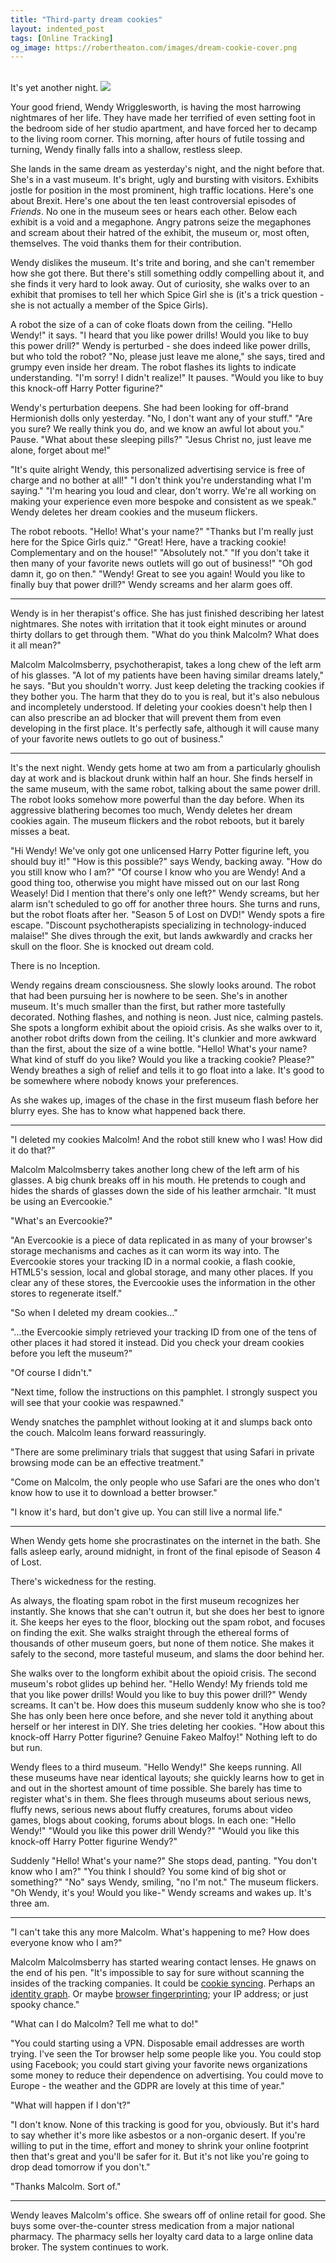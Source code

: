 ```yaml
---
title: "Third-party dream cookies"
layout: indented_post
tags: [Online Tracking]
og_image: https://robertheaton.com/images/dream-cookie-cover.png
---
```

<br/>
It's yet another night.

<img src="/images/dream-cookie-cover.png" />

Your good friend, Wendy Wrigglesworth, is having the most harrowing nightmares of her life. They have made her terrified of even setting foot in the bedroom side of her studio apartment, and have forced her to decamp to the living room corner. This morning, after hours of futile tossing and turning, Wendy finally falls into a shallow, restless sleep.

She lands in the same dream as yesterday's night, and the night before that. She's in a vast museum. It's bright, ugly and bursting with visitors. Exhibits jostle for position in the most prominent, high traffic locations. Here's one about Brexit. Here's one about the ten least controversial episodes of *Friends*. No one in the museum sees or hears each other. Below each exhibit is a void and a megaphone. Angry patrons seize the megaphones and scream about their hatred of the exhibit, the museum or, most often, themselves. The void thanks them for their contribution.

Wendy dislikes the museum. It's trite and boring, and she can't remember how she got there. But there's still something oddly compelling about it, and she finds it very hard to look away. Out of curiosity, she walks over to an exhibit that promises to tell her which Spice Girl she is (it's a trick question - she is not actually a member of the Spice Girls).

A robot the size of a can of coke floats down from the ceiling. "Hello Wendy!" it says. "I heard that you like power drills! Would you like to buy this power drill?" Wendy is perturbed - she does indeed like power drills, but who told the robot? "No, please just leave me alone," she says, tired and grumpy even inside her dream. The robot flashes its lights to indicate understanding. "I'm sorry! I didn't realize!" It pauses. "Would you like to buy this knock-off Harry Potter figurine?"

Wendy's perturbation deepens. She had been looking for off-brand Hermionish dolls only yesterday.  "No, I don't want any of your stuff." "Are you sure? We really think you do, and we know an awful lot about you." Pause. "What about these sleeping pills?" "Jesus Christ no, just leave me alone, forget about me!"

"It's quite alright Wendy, this personalized advertising service is free of charge and no bother at all!" "I don't think you're understanding what I'm saying." "I'm hearing you loud and clear, don't worry. We're all working on making your experience even more bespoke and consistent as we speak." Wendy deletes her dream cookies and the museum flickers.

The robot reboots. "Hello! What's your name?" "Thanks but I'm really just here for the Spice Girls quiz." "Great! Here, have a tracking cookie! Complementary and on the house!" "Absolutely not." "If you don't take it then many of your favorite news outlets will go out of business!" "Oh god damn it, go on then." "Wendy! Great to see you again! Would you like to finally buy that power drill?" Wendy screams and her alarm goes off.

----

Wendy is in her therapist's office. She has just finished describing her latest nightmares. She notes with irritation that it took eight minutes or around thirty dollars to get through them. "What do you think Malcolm? What does it all mean?"

Malcolm Malcolmsberry, psychotherapist, takes a long chew of the left arm of his glasses. "A lot of my patients have been having similar dreams lately," he says. "But you shouldn't worry. Just keep deleting the tracking cookies if they bother you. The harm that they do to you is real, but it's also nebulous and incompletely understood. If deleting your cookies doesn't help then I can also prescribe an ad blocker that will prevent them from even developing in the first place. It's perfectly safe, although it will cause many of your favorite news outlets to go out of business."

----

It's the next night. Wendy gets home at two am from a particularly ghoulish day at work and is blackout drunk within half an hour. She finds herself in the same museum, with the same robot, talking about the same power drill. The robot looks somehow more powerful than the day before. When its aggressive blathering becomes too much, Wendy deletes her dream cookies again. The museum flickers and the robot reboots, but it barely misses a beat.

"Hi Wendy! We've only got one unlicensed Harry Potter figurine left, you should buy it!" "How is this possible?" says Wendy, backing away. "How do you still know who I am?" "Of course I know who you are Wendy! And a good thing too, otherwise you might have missed out on our last Rong Weasely! Did I mention that there's only one left?" Wendy screams, but her alarm isn't scheduled to go off for another three hours. She turns and runs, but the robot floats after her. "Season 5 of Lost on DVD!" Wendy spots a fire escape. "Discount psychotherapists specializing in technology-induced malaise!" She dives through the exit, but lands awkwardly and cracks her skull on the floor. She is knocked out dream cold.

There is no Inception.

Wendy regains dream consciousness. She slowly looks around. The robot that had been pursuing her is nowhere to be seen. She's in another museum. It's much smaller than the first, but rather more tastefully decorated. Nothing flashes, and nothing is neon. Just nice, calming pastels. She spots a longform exhibit about the opioid crisis. As she walks over to it, another robot drifts down from the ceiling. It's clunkier and more awkward than the first, about the size of a wine bottle. "Hello! What's your name? What kind of stuff do you like? Would you like a tracking cookie? Please?" Wendy breathes a sigh of relief and tells it to go float into a lake. It's good to be somewhere where nobody knows your preferences.

As she wakes up, images of the chase in the first museum flash before her blurry eyes. She has to know what happened back there.

----

"I deleted my cookies Malcolm! And the robot still knew who I was! How did it do that?"

Malcolm Malcolmsberry takes another long chew of the left arm of his glasses. A big chunk breaks off in his mouth. He pretends to cough and hides the shards of glasses down the side of his leather armchair. "It must be using an Evercookie."

"What's an Evercookie?"

"An Evercookie is a piece of data replicated in as many of your browser's storage mechanisms and caches as it can worm its way into. The Evercookie stores your tracking ID in a normal cookie, a flash cookie, HTML5's session, local and global storage, and many other places. If you clear any of these stores, the Evercookie uses the information in the other stores to regenerate itself."

"So when I deleted my dream cookies…"

"...the Evercookie simply retrieved your tracking ID from one of the tens of other places it had stored it instead. Did you check your dream cookies before you left the museum?"

"Of course I didn't."

"Next time, follow the instructions on this pamphlet. I strongly suspect you will see that your cookie was respawned."

Wendy snatches the pamphlet without looking at it and slumps back onto the couch. Malcolm leans forward reassuringly.

"There are some preliminary trials that suggest that using Safari in private browsing mode can be an effective treatment."

"Come on Malcolm, the only people who use Safari are the ones who don't know how to use it to download a better browser."

"I know it's hard, but don't give up. You can still live a normal life."

----

When Wendy gets home she procrastinates on the internet in the bath. She falls asleep early, around midnight, in front of the final episode of Season 4 of Lost.

There's wickedness for the resting.

As always, the floating spam robot in the first museum recognizes her instantly. She knows that she can't outrun it, but she does her best to ignore it. She keeps her eyes to the floor, blocking out the spam robot, and focuses on finding the exit. She walks straight through the ethereal forms of thousands of other museum goers, but none of them notice.  She makes it safely to the second, more tasteful museum, and slams the door behind her.

She walks over to the longform exhibit about the opioid crisis. The second museum's robot glides up behind her. "Hello Wendy! My friends told me that you like power drills! Would you like to buy this power drill?" Wendy screams. It can't be. How does this museum suddenly know who she is too? She has only been here once before, and she never told it anything about herself or her interest in DIY. She tries deleting her cookies. "How about this knock-off Harry Potter figurine? Genuine Fakeo Malfoy!" Nothing left to do but run.

Wendy flees to a third museum. "Hello Wendy!" She keeps running. All these museums have near identical layouts; she quickly learns how to get in and out in the shortest amount of time possible. She barely has time to register what's in them. She flees through museums about serious news, fluffy news, serious news about fluffy creatures, forums about video games, blogs about cooking, forums about blogs. In each one: "Hello Wendy!" "Would you like this power drill Wendy?" "Would you like this knock-off Harry Potter figurine Wendy?"

Suddenly "Hello! What's your name?" She stops dead, panting. "You don't know who I am?" "You think I should? You some kind of big shot or something?" "No" says Wendy, smiling, "no I'm not." The museum flickers. "Oh Wendy, it's you! Would you like-" Wendy screams and wakes up. It's three am.

----

"I can't take this any more Malcolm. What's happening to me? How does everyone know who I am?"

Malcolm Malcolmsberry has started wearing contact lenses. He gnaws on the end of his pen. "It's impossible to say for sure without scanning the insides of the tracking companies. It could be [cookie syncing][cookie-syncing]. Perhaps an [identity graph][identity-graph]. Or maybe [browser fingerprinting][we-see-you]; your IP address; or just spooky chance."

[cookie-syncing]: /2017/11/21/cookie-syncing-how-online-trackers-talk-about-you-behind-your-back
[identity-graph]: /2017/11/24/identity-graphs-how-online-trackers-follow-you-across-devices
[we-see-you]: /2017/10/17/we-see-you-democratizing-de-anonymization

"What can I do Malcolm? Tell me what to do!"

"You could starting using a VPN. Disposable email addresses are worth trying. I've seen the Tor browser help some people like you. You could stop using Facebook; you could start giving your favorite news organizations some money to reduce their dependence on advertising. You could move to Europe - the weather and the GDPR are lovely at this time of year."

"What will happen if I don't?"

"I don't know. None of this tracking is good for you, obviously. But it's hard to say whether it's more like asbestos or a non-organic desert. If you're willing to put in the time, effort and money to shrink your online footprint then that's great and you'll be safer for it. But it's not like you're going to drop dead tomorrow if you don't."

"Thanks Malcolm. Sort of."

----

Wendy leaves Malcolm's office. She swears off of online retail for good. She buys some over-the-counter stress medication from a major national pharmacy. The pharmacy sells her loyalty card data to a large online data broker. The system continues to work.
